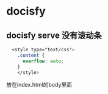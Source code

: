 # docisfy

## docisfy serve 没有滚动条

```css
  <style type="text/css">
    .content {
      overflow: auto;
    }
    </style>
```

放在index.html的body里面